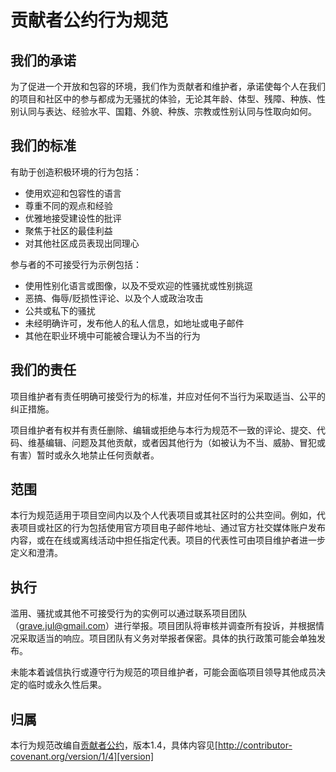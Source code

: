 # 贡献者公约行为规范

## 我们的承诺

为了促进一个开放和包容的环境，我们作为贡献者和维护者，承诺使每个人在我们的项目和社区中的参与都成为无骚扰的体验，无论其年龄、体型、残障、种族、性别认同与表达、经验水平、国籍、外貌、种族、宗教或性别认同与性取向如何。

## 我们的标准

有助于创造积极环境的行为包括：

* 使用欢迎和包容性的语言
* 尊重不同的观点和经验
* 优雅地接受建设性的批评
* 聚焦于社区的最佳利益
* 对其他社区成员表现出同理心

参与者的不可接受行为示例包括：

* 使用性别化语言或图像，以及不受欢迎的性骚扰或性别挑逗
* 恶搞、侮辱/贬损性评论、以及个人或政治攻击
* 公共或私下的骚扰
* 未经明确许可，发布他人的私人信息，如地址或电子邮件
* 其他在职业环境中可能被合理认为不当的行为

## 我们的责任

项目维护者有责任明确可接受行为的标准，并应对任何不当行为采取适当、公平的纠正措施。

项目维护者有权并有责任删除、编辑或拒绝与本行为规范不一致的评论、提交、代码、维基编辑、问题及其他贡献，或者因其他行为（如被认为不当、威胁、冒犯或有害）暂时或永久地禁止任何贡献者。

## 范围

本行为规范适用于项目空间内以及个人代表项目或其社区时的公共空间。例如，代表项目或社区的行为包括使用官方项目电子邮件地址、通过官方社交媒体账户发布内容，或在在线或离线活动中担任指定代表。项目的代表性可由项目维护者进一步定义和澄清。

## 执行

滥用、骚扰或其他不可接受行为的实例可以通过联系项目团队（grave.jul@gmail.com）进行举报。项目团队将审核并调查所有投诉，并根据情况采取适当的响应。项目团队有义务对举报者保密。具体的执行政策可能会单独发布。

未能本着诚信执行或遵守行为规范的项目维护者，可能会面临项目领导其他成员决定的临时或永久性后果。

## 归属

本行为规范改编自[贡献者公约][homepage]，版本1.4，具体内容见[http://contributor-covenant.org/version/1/4][version]

[homepage]: http://contributor-covenant.org  
[version]: http://contributor-covenant.org/version/1/4